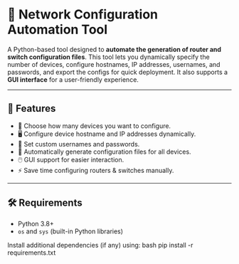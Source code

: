 # 🔧 Network Configuration Automation Tool

A Python-based tool designed to **automate the generation of router and switch configuration files**.
This tool lets you dynamically specify the number of devices, configure hostnames, IP addresses, usernames, and passwords, and export the configs for quick deployment.
It also supports a **GUI interface** for a user-friendly experience.

---

## 🚀 Features

- 🔢 Choose how many devices you want to configure.
- 🖥️ Configure device hostname and IP addresses dynamically.
- 🔐 Set custom usernames and passwords.
- 📂 Automatically generate configuration files for all devices.
- 🖱️ GUI support for easier interaction.
- ⚡ Save time configuring routers & switches manually.

---

## 🛠️ Requirements

- Python 3.8+
- `os` and `sys` (built-in Python libraries)

Install additional dependencies (if any) using:
bash
pip install -r requirements.txt
